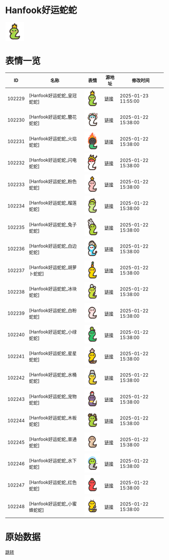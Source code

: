 # Hanfook好运蛇蛇

<img src="./cover.png" height="60" alt="cover" />

# 表情一览

|ID|名称|表情|源地址|修改时间|
|----|----|----|----|----|
|102229|[Hanfook好运蛇蛇_皇冠蛇蛇]|<img src="./pic/102229_%5BHanfook好运蛇蛇_皇冠蛇蛇%5D.png" height="60" alt="皇冠蛇蛇"/>|[链接](https://i0.hdslb.com/bfs/garb/3b75ba8e1a511e21cb73e2cc2b5e1c57a79c2a01.png)|2025-01-23 11:55:00|
|102230|[Hanfook好运蛇蛇_簪花蛇蛇]|<img src="./pic/102230_%5BHanfook好运蛇蛇_簪花蛇蛇%5D.png" height="60" alt="簪花蛇蛇"/>|[链接](https://i0.hdslb.com/bfs/garb/31cc1dd980d3bba3225f04f64a1ec661be8f3689.png)|2025-01-22 15:38:00|
|102231|[Hanfook好运蛇蛇_火焰蛇蛇]|<img src="./pic/102231_%5BHanfook好运蛇蛇_火焰蛇蛇%5D.png" height="60" alt="火焰蛇蛇"/>|[链接](https://i0.hdslb.com/bfs/garb/0b3a24b8603b1f3b09871954ed68aaa440670546.png)|2025-01-22 15:38:00|
|102232|[Hanfook好运蛇蛇_闪电蛇蛇]|<img src="./pic/102232_%5BHanfook好运蛇蛇_闪电蛇蛇%5D.png" height="60" alt="闪电蛇蛇"/>|[链接](https://i0.hdslb.com/bfs/garb/f07f641df2e6bb54deabd7a6f15a8f911328706b.png)|2025-01-22 15:38:00|
|102233|[Hanfook好运蛇蛇_粉色蛇蛇]|<img src="./pic/102233_%5BHanfook好运蛇蛇_粉色蛇蛇%5D.png" height="60" alt="粉色蛇蛇"/>|[链接](https://i0.hdslb.com/bfs/garb/b0ab89669df42ca48ff1b40a15c04e5948302d3a.png)|2025-01-22 15:38:00|
|102234|[Hanfook好运蛇蛇_榴莲蛇蛇]|<img src="./pic/102234_%5BHanfook好运蛇蛇_榴莲蛇蛇%5D.png" height="60" alt="榴莲蛇蛇"/>|[链接](https://i0.hdslb.com/bfs/garb/e3a71e1853eef9386e870148828bf6304c4a3351.png)|2025-01-22 15:38:00|
|102235|[Hanfook好运蛇蛇_兔子蛇蛇]|<img src="./pic/102235_%5BHanfook好运蛇蛇_兔子蛇蛇%5D.png" height="60" alt="兔子蛇蛇"/>|[链接](https://i0.hdslb.com/bfs/garb/963f7f78a1b829783d32f45b45f1ee204ab1a5b0.png)|2025-01-22 15:38:00|
|102236|[Hanfook好运蛇蛇_白边蛇蛇]|<img src="./pic/102236_%5BHanfook好运蛇蛇_白边蛇蛇%5D.png" height="60" alt="白边蛇蛇"/>|[链接](https://i0.hdslb.com/bfs/garb/9f19f39c716251e1f7dc83d9e448434c0b52b81c.png)|2025-01-22 15:38:00|
|102237|[Hanfook好运蛇蛇_胡萝卜蛇蛇]|<img src="./pic/102237_%5BHanfook好运蛇蛇_胡萝卜蛇蛇%5D.png" height="60" alt="胡萝卜蛇蛇"/>|[链接](https://i0.hdslb.com/bfs/garb/444848dec32527f88853afe30c8d3196e5bc262c.png)|2025-01-22 15:38:00|
|102238|[Hanfook好运蛇蛇_冰块蛇蛇]|<img src="./pic/102238_%5BHanfook好运蛇蛇_冰块蛇蛇%5D.png" height="60" alt="冰块蛇蛇"/>|[链接](https://i0.hdslb.com/bfs/garb/335633d38de2f86c91e3ae6667696fb971409ada.png)|2025-01-22 15:38:00|
|102239|[Hanfook好运蛇蛇_白粉蛇蛇]|<img src="./pic/102239_%5BHanfook好运蛇蛇_白粉蛇蛇%5D.png" height="60" alt="白粉蛇蛇"/>|[链接](https://i0.hdslb.com/bfs/garb/7f212aff90d3ebc9e243187391817e4ce8a2e434.png)|2025-01-22 15:38:00|
|102240|[Hanfook好运蛇蛇_小绿蛇蛇]|<img src="./pic/102240_%5BHanfook好运蛇蛇_小绿蛇蛇%5D.png" height="60" alt="小绿蛇蛇"/>|[链接](https://i0.hdslb.com/bfs/garb/8e4335fd32acc4cb817ab2cd9089d133c6899bd9.png)|2025-01-22 15:38:00|
|102241|[Hanfook好运蛇蛇_星星蛇蛇]|<img src="./pic/102241_%5BHanfook好运蛇蛇_星星蛇蛇%5D.png" height="60" alt="星星蛇蛇"/>|[链接](https://i0.hdslb.com/bfs/garb/f91bcc1ee15fa9a0a9c59cb611d7cae945f271db.png)|2025-01-22 15:38:00|
|102242|[Hanfook好运蛇蛇_水桶蛇蛇]|<img src="./pic/102242_%5BHanfook好运蛇蛇_水桶蛇蛇%5D.png" height="60" alt="水桶蛇蛇"/>|[链接](https://i0.hdslb.com/bfs/garb/e831b82ee39ec60e4cd68d121c1b910da70f20ef.png)|2025-01-22 15:38:00|
|102243|[Hanfook好运蛇蛇_宠物蛇蛇]|<img src="./pic/102243_%5BHanfook好运蛇蛇_宠物蛇蛇%5D.png" height="60" alt="宠物蛇蛇"/>|[链接](https://i0.hdslb.com/bfs/garb/7544d18f77b3382f513483acfe608657468fb17f.png)|2025-01-22 15:38:00|
|102244|[Hanfook好运蛇蛇_木板蛇蛇]|<img src="./pic/102244_%5BHanfook好运蛇蛇_木板蛇蛇%5D.png" height="60" alt="木板蛇蛇"/>|[链接](https://i0.hdslb.com/bfs/garb/2d93e33aa0245c1e4f95a72ccc6d592b986d3bd7.png)|2025-01-22 15:38:00|
|102245|[Hanfook好运蛇蛇_普通蛇蛇]|<img src="./pic/102245_%5BHanfook好运蛇蛇_普通蛇蛇%5D.png" height="60" alt="普通蛇蛇"/>|[链接](https://i0.hdslb.com/bfs/garb/72bc04a62e7d797189ecb04a8c863a2df21b79c0.png)|2025-01-22 15:38:00|
|102246|[Hanfook好运蛇蛇_水下蛇蛇]|<img src="./pic/102246_%5BHanfook好运蛇蛇_水下蛇蛇%5D.png" height="60" alt="水下蛇蛇"/>|[链接](https://i0.hdslb.com/bfs/garb/fff6bb32295738b27b11899c4c750dad4283d420.png)|2025-01-22 15:38:00|
|102247|[Hanfook好运蛇蛇_红色蛇蛇]|<img src="./pic/102247_%5BHanfook好运蛇蛇_红色蛇蛇%5D.png" height="60" alt="红色蛇蛇"/>|[链接](https://i0.hdslb.com/bfs/garb/dc88b4d2178d92402666e3ba86e218a0b13936f1.png)|2025-01-22 15:38:00|
|102248|[Hanfook好运蛇蛇_小蜜蜂蛇蛇]|<img src="./pic/102248_%5BHanfook好运蛇蛇_小蜜蜂蛇蛇%5D.png" height="60" alt="小蜜蜂蛇蛇"/>|[链接](https://i0.hdslb.com/bfs/garb/af0402215e2feb91f660caa35e9423d9d4e772af.png)|2025-01-22 15:38:00|

# 原始数据

[跳转](./raw.json)

